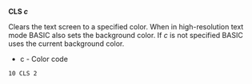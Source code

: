 **CLS *c***

Clears the text screen to a specified color.  When in high-resolution text mode BASIC also sets the background color.  If *c* is not specified BASIC uses the current background color.

- c - Color code

```ecb2
10 CLS 2
```
